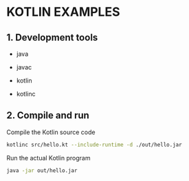 # KOTLIN EXAMPLES

## 1. Development tools

- java

- javac

- kotlin

- kotlinc

## 2. Compile and run

Compile the Kotlin source code
```BASH
kotlinc src/hello.kt --include-runtime -d ./out/hello.jar
```

Run the actual Kotlin program
```BASH
java -jar out/hello.jar
```

